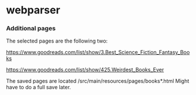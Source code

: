 # webparser

### Additional pages

The selected pages are the following two:

https://www.goodreads.com/list/show/3.Best_Science_Fiction_Fantasy_Books

https://www.goodreads.com/list/show/425.Weirdest_Books_Ever

The saved pages are located /src/main/resources/pages/books*.html Might have to do a full save later.
